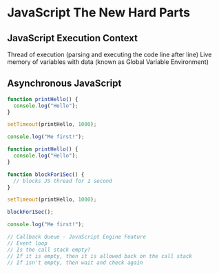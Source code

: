 # JavaScript The New Hard Parts

## JavaScript Execution Context

Thread of execution (parsing and executing the code line after line)
Live memory of variables with data (known as Global Variable Environment)

## Asynchronous JavaScript

```js
function printHello() {
  console.log("Hello");
}

setTimeout(printHello, 1000);

console.log("Me first!");
```

```js
function printHello() {
  console.log("Hello");
}

function blockFor1Sec() {
  // blocks JS thread for 1 second
}

setTimeout(printHello, 1000);

blockFor1Sec();

console.log("Me first!");

// Callback Queue - JavaScript Engine Feature
// Event loop
// Is the call stack empty?
// If it is empty, then it is allowed back on the call stack
// If isn't empty, then wait and check again
```
